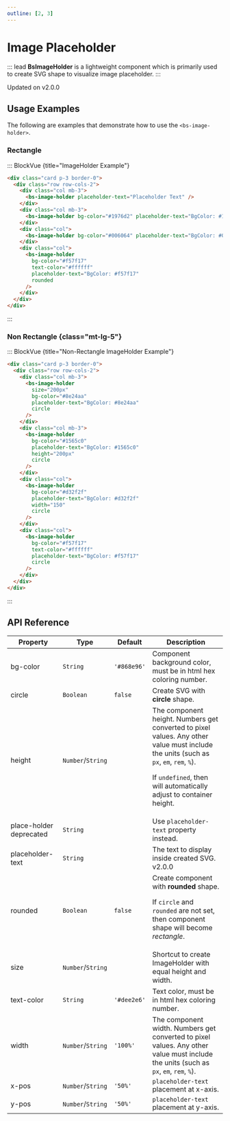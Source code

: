 ```yaml
---
outline: [2, 3]
---
```


# Image Placeholder

::: lead
**BsImageHolder** is a lightweight component which is primarily used to create SVG shape to visualize
image placeholder.
:::

<SmallNote color="teal">Updated on v2.0.0</SmallNote>


## Usage Examples

The following are examples that demonstrate how to use the `<bs-image-holder>`.

### Rectangle

::: BlockVue {title="ImageHolder Example"}

```html
<div class="card p-3 border-0">
  <div class="row row-cols-2">
    <div class="col mb-3">
      <bs-image-holder placeholder-text="Placeholder Text" />
    </div>
    <div class="col mb-3">
      <bs-image-holder bg-color="#1976d2" placeholder-text="BgColor: #1976d2" />
    </div>
    <div class="col">
      <bs-image-holder bg-color="#006064" placeholder-text="BgColor: #006064" rounded />
    </div>
    <div class="col">
      <bs-image-holder
        bg-color="#f57f17"
        text-color="#ffffff"
        placeholder-text="BgColor: #f57f17"
        rounded
      />
    </div>
  </div>
</div>
```
:::


### Non Rectangle {class="mt-lg-5"}

::: BlockVue {title="Non-Rectangle ImageHolder Example"}

```html
<div class="card p-3 border-0">
  <div class="row row-cols-2">
    <div class="col mb-3">
      <bs-image-holder
        size="200px"
        bg-color="#8e24aa"
        placeholder-text="BgColor: #8e24aa"
        circle
      />
    </div>
    <div class="col mb-3">
      <bs-image-holder
        bg-color="#1565c0"
        placeholder-text="BgColor: #1565c0"
        height="200px"
        circle
      />
    </div>
    <div class="col">
      <bs-image-holder
        bg-color="#d32f2f"
        placeholder-text="BgColor: #d32f2f"
        width="150"
        circle
      />
    </div>
    <div class="col">
      <bs-image-holder
        bg-color="#f57f17"
        text-color="#ffffff"
        placeholder-text="BgColor: #f57f17"
        circle
      />
    </div>
  </div>
</div>
```
:::


## API Reference

<BsTabs v-model="tabs1active" variant="material" color="grey-700" class="doc-api-reference">
  <BsTab label="Props" url="#api-reference">
    <div class="doc-table-responsive doc-table-props">

| Property     | Type        | Default  | Description |
|--------------|-------------|----------|-------------|
| bg-color     | `String`    | `'#868e96'` | Component background color, must be in html hex coloring number. |
| circle       | `Boolean`   | `false`  | Create SVG with **circle** shape. |
| height       | `Number`/`String` |    | The component height. Numbers get converted to pixel values. Any other value must include the units (such as `px`, `em`, `rem`, `%`). <p>If `undefined`, then will automatically adjust to container height.</p> |
| place-holder <Badge type="warning">deprecated</Badge> | `String` |  | Use `placeholder-text` property instead. |
| placeholder-text | `String` |         | The text to display inside created SVG. <BsBadge color="info">v2.0.0</BsBadge> |
| rounded      | `Boolean`    | `false` | Create component with **rounded** shape. <p>If `circle` and `rounded` are not set, then component shape will become _rectangle_.</p> |
| size         | `Number`/`String` |    | Shortcut to create ImageHolder with equal height and width. |
| text-color   | `String`     | `'#dee2e6'` | Text color, must be in html hex coloring number. |
| width        | `Number`/`String` | `'100%'` | The component width. Numbers get converted to pixel values. Any other value must include the units (such as `px`, `em`, `rem`, `%`). |
| x-pos        | `Number`/`String` | `'50%'`  | `placeholder-text` placement at x-axis. |
| y-pos        | `Number`/`String` | `'50%'`  | `placeholder-text` placement at y-axis. |

</div>
  </BsTab>
</BsTabs>


<script lang="ts" setup>
import { ref } from 'vue';

const tabs1active = ref(0);
</script>
